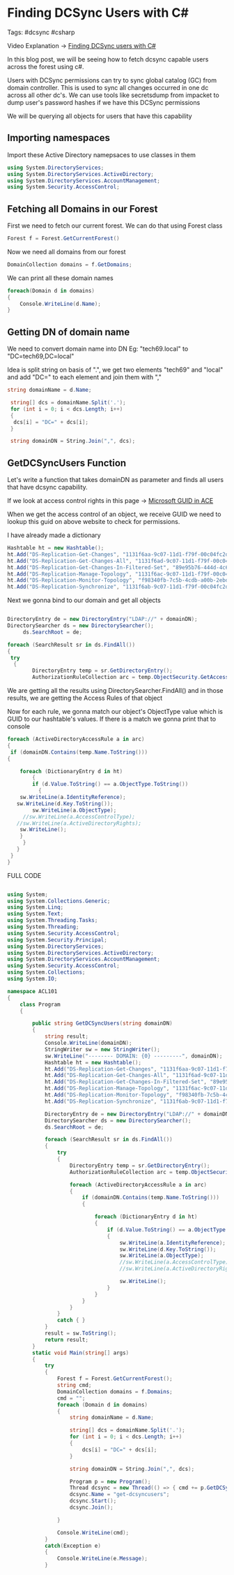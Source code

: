 # Finding DCSync Users with C# 

Tags: #dcsync #csharp 

Video Explanation -> [Finding DCSync users with C#](https://youtu.be/PVBtAwsc2CU)

In this blog post, we will be seeing how to fetch dcsync capable users across the forest using c#. 

Users with DCSync permissions can try to sync global catalog (GC) from domain controller. This is used to sync all changes occurred in one dc across all other dc's. We can use tools like secretsdump from impacket to dump user's password hashes if we have this DCSync permissions

We will be querying all objects for users that have this capability

## Importing namespaces

Import these Active Directory namepsaces to use classes in them

```csharp
using System.DirectoryServices;
using System.DirectoryServices.ActiveDirectory;
using System.DirectoryServices.AccountManagement;
using System.Security.AccessControl;
```

## Fetching all Domains in our Forest

First we need to fetch our current forest. We can do that using Forest class

```csharp
Forest f = Forest.GetCurrentForest()
```

Now we need all domains from our forest

```csharp
DomainCollection domains = f.GetDomains;
```

We can print all these domain names

```csharp
foreach(Domain d in domains)
{
	Console.WriteLine(d.Name);
}
```

## Getting DN of domain name

We need to convert domain name into DN
Eg: "tech69.local" to "DC=tech69,DC=local"

Idea is split string on basis of ".", we get two elements "tech69" and "local" and add "DC=" to each element and join them with ","
```csharp
string domainName = d.Name;

 string[] dcs = domainName.Split('.');
 for (int i = 0; i < dcs.Length; i++)
 {
  dcs[i] = "DC=" + dcs[i];
 }

 string domainDN = String.Join(",", dcs);
```

## GetDCSyncUsers Function

Let's write a function that takes domainDN as parameter and finds all users that have dcsync capability.

If we look at access control rights in this page -> [Microsoft GUID in ACE](https://docs.microsoft.com/en-us/openspecs/windows_protocols/ms-adts/1522b774-6464-41a3-87a5-1e5633c3fbbb)

When we get the access control of an object, we receive GUID 
we need to lookup this guid on above  website to check for permissions.

I have already made a dictionary 
```csharp
Hashtable ht = new Hashtable();
ht.Add("DS-Replication-Get-Changes", "1131f6aa-9c07-11d1-f79f-00c04fc2dcd2");
ht.Add("DS-Replication-Get-Changes-All", "1131f6ad-9c07-11d1-f79f-00c04fc2dcd2");
ht.Add("DS-Replication-Get-Changes-In-Filtered-Set", "89e95b76-444d-4c62-991a-0facbeda640c");
ht.Add("DS-Replication-Manage-Topology", "1131f6ac-9c07-11d1-f79f-00c04fc2dcd2");
ht.Add("DS-Replication-Monitor-Topology", "f98340fb-7c5b-4cdb-a00b-2ebdfa115a96");
ht.Add("DS-Replication-Synchronize", "1131f6ab-9c07-11d1-f79f-00c04fc2dcd2");
```

Next we gonna bind to our domain and get all objects
```csharp

DirectoryEntry de = new DirectoryEntry("LDAP://" + domainDN);
DirectorySearcher ds = new DirectorySearcher();
     ds.SearchRoot = de;

foreach (SearchResult sr in ds.FindAll())
{
 try
  {
        DirectoryEntry temp = sr.GetDirectoryEntry();
        AuthorizationRuleCollection arc = temp.ObjectSecurity.GetAccessRules(true, true, typeof(NTAccount));

```

We are getting all the results using DirectorySearcher.FindAll() and in those results, we are getting the Access Rules of that object 

Now for each rule, we gonna match our object's ObjectType value which is GUID to our hashtable's values. If there is a match we gonna print that to console

```csharp
foreach (ActiveDirectoryAccessRule a in arc)
{
 if (domainDN.Contains(temp.Name.ToString()))
{

    foreach (DictionaryEntry d in ht)
        {
        if (d.Value.ToString() == a.ObjectType.ToString())
          {
    sw.WriteLine(a.IdentityReference);
   sw.WriteLine(d.Key.ToString());
        sw.WriteLine(a.ObjectType);
     //sw.WriteLine(a.AccessControlType);
   //sw.WriteLine(a.ActiveDirectoryRights);
	sw.WriteLine();
	}
     }
   }
 }
}
```

FULL CODE
```csharp

using System;
using System.Collections.Generic;
using System.Linq;
using System.Text;
using System.Threading.Tasks;
using System.Threading;
using System.Security.AccessControl;
using System.Security.Principal;
using System.DirectoryServices;
using System.DirectoryServices.ActiveDirectory;
using System.DirectoryServices.AccountManagement;
using System.Security.AccessControl;
using System.Collections;
using System.IO;

namespace ACL101
{
    class Program
    {

        public string GetDCSyncUsers(string domainDN)
        {
            string result;
            Console.WriteLine(domainDN);
            StringWriter sw = new StringWriter();
            sw.WriteLine("-------- DOMAIN: {0} ---------", domainDN);
            Hashtable ht = new Hashtable();
            ht.Add("DS-Replication-Get-Changes", "1131f6aa-9c07-11d1-f79f-00c04fc2dcd2");
            ht.Add("DS-Replication-Get-Changes-All", "1131f6ad-9c07-11d1-f79f-00c04fc2dcd2");
            ht.Add("DS-Replication-Get-Changes-In-Filtered-Set", "89e95b76-444d-4c62-991a-0facbeda640c");
            ht.Add("DS-Replication-Manage-Topology", "1131f6ac-9c07-11d1-f79f-00c04fc2dcd2");
            ht.Add("DS-Replication-Monitor-Topology", "f98340fb-7c5b-4cdb-a00b-2ebdfa115a96");
            ht.Add("DS-Replication-Synchronize", "1131f6ab-9c07-11d1-f79f-00c04fc2dcd2");

            DirectoryEntry de = new DirectoryEntry("LDAP://" + domainDN);
            DirectorySearcher ds = new DirectorySearcher();
            ds.SearchRoot = de;

            foreach (SearchResult sr in ds.FindAll())
            {
                try
                {
                    DirectoryEntry temp = sr.GetDirectoryEntry();
                    AuthorizationRuleCollection arc = temp.ObjectSecurity.GetAccessRules(true, true, typeof(NTAccount));

                    foreach (ActiveDirectoryAccessRule a in arc)
                    {
                        if (domainDN.Contains(temp.Name.ToString()))
                        {

                            foreach (DictionaryEntry d in ht)
                            {
                                if (d.Value.ToString() == a.ObjectType.ToString())
                                {
                                    sw.WriteLine(a.IdentityReference);
                                    sw.WriteLine(d.Key.ToString());
                                    sw.WriteLine(a.ObjectType);
                                    //sw.WriteLine(a.AccessControlType);
                                    //sw.WriteLine(a.ActiveDirectoryRights);

                                    sw.WriteLine();
                                }
                            }
                        }
                    }
                }
                catch { }
            }
            result = sw.ToString();
            return result;
        }
        static void Main(string[] args)
        {
            try
            {
                Forest f = Forest.GetCurrentForest();
                string cmd;
                DomainCollection domains = f.Domains;
                cmd = "";
                foreach (Domain d in domains)
                {
                    string domainName = d.Name;

                    string[] dcs = domainName.Split('.');
                    for (int i = 0; i < dcs.Length; i++)
                    {
                        dcs[i] = "DC=" + dcs[i];
                    }

                    string domainDN = String.Join(",", dcs);

                    Program p = new Program();
                    Thread dcsync = new Thread(() => { cmd += p.GetDCSyncUsers(domainDN); });
                    dcsync.Name = "get-dcsyncusers";
                    dcsync.Start();
                    dcsync.Join();

                }

                Console.WriteLine(cmd);
            }
            catch(Exception e)
            {
                Console.WriteLine(e.Message);
            }
```

